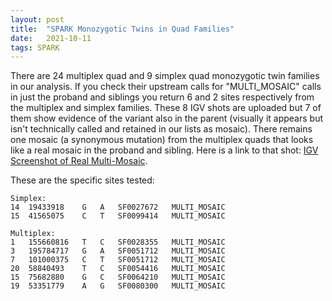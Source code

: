 ```yaml
---
layout: post
title:  "SPARK Monozygotic Twins in Quad Families"
date:   2021-10-11
tags: SPARK
---
```


There are 24 multiplex quad and 9 simplex quad monozygotic twin families in our analysis. If you check their upstream calls for "MULTI_MOSAIC" calls in just the proband and siblings you return 6 and 2 sites respectively from the multiplex and simplex families. These 8 IGV shots are uploaded but 7 of them show evidence of the variant also in the parent (visually it appears but isn't technically called and retained in our lists as mosaic). There remains one mosaic (a synonymous mutation) from the multiplex quads that looks like a real mosaic in the proband and sibling. Here is a link to that shot: [IGV Screenshot of Real Multi-Mosaic](https://www.dropbox.com/s/omc3tbbv647e3sc/MULTI_MOSAIC_19_53351779_A_G_SF0080300.png?dl=0).

These are the specific sites tested:
```
Simplex:
14	19433918	G	A	SF0027672	MULTI_MOSAIC
15	41565075	C	T	SF0099414	MULTI_MOSAIC

Multiplex:
1	155660816	T	C	SF0028355	MULTI_MOSAIC
3	195784717	G	A	SF0051712	MULTI_MOSAIC
7	101000375	C	T	SF0051712	MULTI_MOSAIC
20	58840493	T	C	SF0054416	MULTI_MOSAIC
15	75682880	G	C	SF0064210	MULTI_MOSAIC
19	53351779	A	G	SF0080300	MULTI_MOSAIC
```